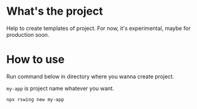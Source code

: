# What's the project

Help to create templates of project. For now, it's experimental, maybe for production soon.

# How to use
Run command below in directory where you wanna create project.

`my-app` is project name whatever you want.

```bash
npx rswing new my-app
```